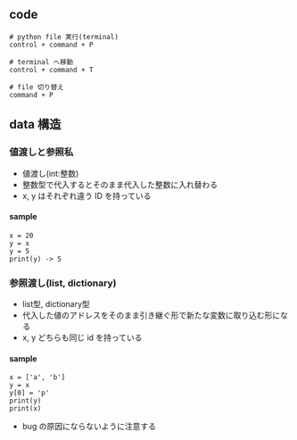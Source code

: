 ## code
    # python file 実行(terminal)
    control + command + P

    # terminal へ移動
    control + command + T

    # file 切り替え
    command + P
## data 構造
### 値渡しと参照私
- 値渡し(int:整数)
- 整数型で代入するとそのまま代入した整数に入れ替わる
- x, y はそれぞれ違う ID を持っている
#### sample
    x = 20
    y = x
    y = 5
    print(y) -> 5
### 参照渡し(list, dictionary)
- list型, dictionary型
- 代入した値のアドレスをそのまま引き継ぐ形で新たな変数に取り込む形になる
- x, y どちらも同じ id を持っている
#### sample
    x = ['a', 'b']
    y = x
    y[0] = 'p'
    print(y)
    print(x)
- bug の原因にならないように注意する

